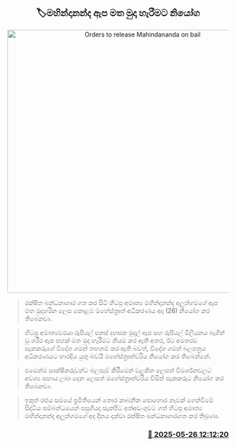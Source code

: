 <p align='center'><b><h2 align='center' title='Orders to release Mahindananda on bail'>🏷මහින්දානන්ද ඇප මත මුදා හැරීමට නියෝග</h2></b></p>
<p align='center'><img src='https://helakuru.sgp1.cdn.digitaloceanspaces.com/esana/images/lib/mahindananda-aluthgamage[1].jpg' width='600' alt='Orders to release Mahindananda on bail'></p>

> රක්ෂිත බන්ධනාගාර ගත කර සිටි හිටපු අමාත්‍ය මහින්දානන්ද අලුත්ගමගේ ඇප මත මුදාහරින ලෙස කොළඹ මහේස්ත්‍රාත් අධිකරණය අද (26) නියෝග කර තිබෙනවා.

> හිටපු අමාත්‍යවරයා රුපියල් පනස් දහසක මුදල් ඇප සහ රුපියල් මිලියනය බැගින් වූ ශරීර ඇප පහක් මත මුදා හැරීමට නියම කර ඇති අතර, ඊට අමතරව සැකකරුගේ විදේශ ගමන් තහනම් කර ඇති බවත්, විදේශ ගමන් බලපත්‍රය අධිකරණයට භාරදිය යුතු බවයි මහේස්ත්‍රාත්වරිය නියෝග කර තිබෙන්නේ.

> එමෙන්ම සාක්ෂිකරුවන්ට බලපෑම් කිරීමෙන් වළකින ලෙසත් විමර්ශනවලට අවශ්‍ය සහාය ලබා දෙන ලෙසත් මහේස්ත්‍රාත්වරිය විසින් සැකකරුට නියෝග කර තිබෙනවා.

> ඉකුත් රජය සමයේ ප්‍රමිතියෙන් තොර කාබනික පොහොර නැවක් ගෙන්වීමේ සිද්ධිය සම්බන්ධයෙන් පසුගියදා සැකපිට අත්අඩංගුවට ගත් හිටපු අමාත්‍ය මහින්දානන්ද අලුත්ගමගේ අද දිනය දක්වා රක්ෂිත බන්ධනාගාරගත කර තිබුණා.



<h3 align='right'><a href='https://www.helakuru.lk/esana/p/110433/'>📅 2025-05-26 12:12:20</a></h3>
